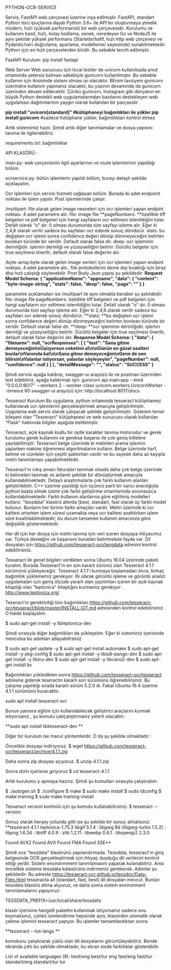 PYTHON-OCR-SERVICE

Servis, FastAPI web çerçevesi üzerine inşa edilmiştir. FastAPI, standart Python türü ipuçlarına dayalı Python 3.6+ ile API'ler oluşturmaya yönelik modern, hızlı (yüksek performanslı) bir web çerçevesidir. Kurulumu ve kullanımı basit, hızlı, kolay kodlama, esnek, neredeyse Go ve NodeJS ile aynı şekilde yüksek performans  (Starlette/hafif, hızlı http web çerçevesi ve Pydantic/veri doğrulama, ayarlama, modelleme/ sayesinde) sunabilmektedir. Python için en hızlı çerçevelerden biridir. Bu sebeble tercih edilmiştir.

FastAPI Kurulum:
pip install fastapi

Web Server
Web sunucusu için local testler de uvicorn kullanılsada prod ortamında yetersiz kalması sebebiyle gunicorn kullanılmıştır. Bu sebeble kullanım için ikisininde sistem olması iyi olacaktır. BEnim tavsiyem gunicorn üzerindne kullanım yapmanız olacaktır, bu yazının devamında da gunicorn üzerinden devam edilecektir. Çünkü gunicorn, Instagram gibi dünyanın en büyük Python destekli web uygulamalarından bazılarını destekleyen web uygulaması dağıtımlarının yaygın olarak kullanılan bir parçasıdır .

**pip install "uvicorn[standard]"  #kütüphaneyi bağımlıkları ile yükler
pip install gunicorn** #sadece hütüphane yükler, bağımlılıkları kontrol etmez

Artık sistemimiz hazır. Şimdi artık diğer tanımlamalar ve dosya yapısını tanıma ile ilgilenebiliriz.

requirements.txt: 	bağımlılıklar

API KLASÖRÜ :

main.py:	  web çerçevisinin ilgili ayarlarının ve route işlemlerinin yapıldığı bölüm

ocrservice.py:     bütün işlemlerin yapıldı bölüm, burayı detaylı şekilde açıklayalım.

Ocr işlemleri için servisi hizmeti sağlayan bölüm. Burada iki adet endpoint noktası ile işlem yapılır. Post işlemlerinde çalışır.

/multipart:     file olarak gelen image nesneleri için ocr işlemleri yapan endpint noktası. 4 adet parametre alır.
file: image file
**pageNumbers: **özellikle tiff belgeleri ve pdf belgeleri için hangi sayfaların ocr edilmesi istenildiğini tutar. Defalt olarak "o" dır. 0 olması durumunda tüm sayfayı işleme alır. Eğer ki 2,4,6 olarak verilir sadece bu sayfaları ocr ederek sonuç döndürür.
stats: bu değişken ocr işlemi sonra confidence değeri dönüp dönmeyeceğini belirten boolean türünde bir veridir. Default olarak false dir.
deep: ocr işleminin derinliğidir. işlemin derinliği ve yüzeyselliğini belirtir. Gürültü belgeler için true seçilmesi önerilir, default olarak false değerini alır.

/byte-array:byte olarak gelen image verileri için ocr işlemleri yapan endpint noktası. 4 adet parametre alır.. file protokollerini devre dışı bıraktığı için biraz dha hızlı çalıştığı söylenebilir.
Post Body Json yapısı şu şekildedir:
**Request Model Schema:
{
"applicationName": "appname",
"data": {
"content": "byte-image-string",
"stats": false,
"deep": false,
"page": ""
}
}**

parametre açıklamaları ise /multipart ile aynı olmakla beraber şu şekildedir:
file: image file
pageNumbers: özellikle tiff belgeleri ve pdf belgeleri için hangi sayfaların ocr edilmesi istenildiğini tutar. Defalt olarak "o" dır. 0 olması durumunda tüm sayfayı işleme alır. Eğer ki 2,4,6 olarak verilir sadece bu sayfaları ocr ederek sonuç döndürür.
**stats: **bu değişken ocr işlemi sonra confidence değeri dönüp dönmeyeceğini belirten boolean türünde bir veridir. Default olarak false dir.
**deep: **ocr işleminin derinliğidir. işlemin derinliği ve yüzeyselliğini belirtir. Gürültü belgeler için true seçilmesi önerilir, default olarak false değerini alır.
**Response Model Schema:
{
"data": {
"filename": null,
"ocrResponses": [
{
"text": "Sana gitme demeyeceğim\nÜşüyorsun ceketimi al\n\nGünün en güzel saatleri bunlar\nYanımda kal\n\nSana gitme demeyeceğim\nGene de sen bilirsin\nYalanlar istiyorsan, yalanlar söyleyeyim",
"pageNumber": null,
"confidence": null
}
]
},
"detailMessage": "",
"status": "SUCCESS"
}**

Şimdi servisi ayağa kaldırıp, swagger-ui arayüzü ile ve postman üzerinden test edebiliriz.
ayağa kaldırmak işin:
gunicorn api.main:app --bind "0.0.0.0:8017" --workers 2 --worker-class uvicorn.workers.UvicornWorker --timeout 60
swagger-ui arayüzü için:
http://localhost:8017/docs


Tesseract Kurulum
Bu uygulama, python ortamında tesseract kütüphanesi kullanılarak ocr işlemlerini gerçekleştirmek amacıyla geliştirilmiştir. Uygulama web servis olarak çalışacak şekilde geliştirilmiştir. Sistemin temel bileşeni olan "Tesseract" kütüphanesi ve web sunucusu olarak kullanılan "Flask" hakkında bilgiler aşağıda belitilmiştir.

Tesseract, açık kaynak kodlu bir optik karakter tanıma motorudur ve gerek kurulumu gerek kullanımı ve gerekse başarısı ile çok geniş kitlelere yayılabilmiştir. Tesseract belge üzerinde ki metinleri arama işlemini yaparken makine öğrenmesi algoritmalarını kullanır. Belge üzerinde harf, kelime ve cümleler için çeşitli şablonları vardır ve bu sayede daha az kayıpla metin tanımlaması yapabilmektedir.

Tesseract'ın cıkış amacı faturaları tanımak olsada daha çok belge üzerinde ki kelimeleri tanımak ve anlamlı şekilde bir dönüştürmek amacıyla kullanılabilmektedir. Detaylı araştırmalarla çok farklı kullanım alanları geliştirilebilir. C++ üzerine yazıldığı için üçüncü parti bir sarıcı aracılığıyla python başta olmak üzere çok farklı geliştirme ortamlarında sorunsuzca kullanılabilmektedir. Farklı kullanım alanlarına göre eğitilmiş modelleri kullanır. "tessdata" klasörü altında [best, standart, fast olarak üç farklı model bulunur. Bunların her birinin farklı amaçları vardır. Metin üzerinde ki ocr kalitesi artarken işlem süresi uzamakta veya ocr kalitesi azaltılırken işlem süre kısaltılabilmektedir; bu durum tamamen kullanım amacınıza göre değişiklik göstermektedir.

Her dil için her dosya için metin tanıma için veri içeren dosyaya ihtiyacımız var. Türkçe desteğini ve başarısını buradan belirtmekde fayda var. Dil dosyaları için https://github.com/tesseract-ocr/langdata adresini kontrol edebilirsiniz.

Tesseract ile genel bilgileri verdikten sonra Ubuntu 16.04 üzerinde paketi kuralım. Burada Tesseract'ın en son kararlı sürümü olan Tesseract 4.1.1 sürümünü yükleyeceğiz. Tesseract 4.1.1'i kurmaya başlamadan önce, birkaç bağımlılık yüklememiz gerekiyor. İlk olarak görüntü işleme ve görüntü analizi uygulamaları için geniş ölçüde yararlı olan yazılımları içeren bir açık kaynak kitaplığı olan "leptonica" kitaplığını kurmamız gerekiyor . http://www.leptonica.org/

Teseract'ın gerektirdiği tüm bağımlıkları https://github.com/tesseract-ocr/tesseract/blob/master/INSTALL.GIT.md adresinden kontrol edebilirsiniz. O halde başlayalım.

$ sudo apt-get install -y libleptonica-dev

Şimdi sırasıyla diğer bağımlıkları da yükleyelim. Eğer ki sisteminiz içerisinde mevcutsa bu adımları atlayabilirsiniz.

$ sudo apt-get update -y 
$ sudo apt-get install automake 
$ sudo apt-get install -y pkg-config 
$ sudo apt-get install -y libsdl-pango-dev 
$ sudo apt-get install -y libicu-dev 
$ sudo apt-get install -y libcairo2-dev 
$ sudo apt-get install bc

Bağımlılıkları yükledikten sonra https://github.com/tesseract-ocr/tesseract adresine giderek teseractın kararlı son sürümünü öğrenebilirsiniz. Bu çalışma yapıldığı sırada kararlı sürüm 5.2.0 dı. Fakat Ubuntu 16.4 üzerine 4.1.1 sürümünü kuracaktır.

sudo apt install tesseract-ocr

Bunun yanısıra eğitim için kullanılabilecek geliştirici araçlarını kurmak istiyorsanız , şu komutu çalıçalıştırmanız yeterli olacaktır:

**sudo apt install libtesseract-dev **

Diğer bir kurulum ise manul yöntemlerdir. O da şu şekilde olmaktadır :

Öncelikle dosyayı indiriyoruz. $ wget https://github.com/tesseract-ocr/tesseract/archive/4.1.1.zip

Daha sonra zip dosyası açıyoruz. $ unzip 4.1.1.zip

Sonra dizin içerisine giriyoruz $ cd tesseract-4.1.1

Artık kurulumu y apmaya hazırız. Şimdi şu komutları sırasıyla çalıştıralım:

$ ./autogen.sh 
$ ./configure 
$ make 
$ sudo make install 
$ sudo ldconfig 
$ make training 
$ sudo make training-install

Tesseract version kontrolü için şu komutu kullanabilirsiniz: 
$ tesseract --version

Sonuç olarak herşey yolunda gitti ise şu şekilde bir sonuç almalısınız: 
**tesseract 4.1.1 leptonica-1.75.3 libgif 5.1.4 : libjpeg 8d (libjpeg-turbo 1.5.2) : libpng 1.6.34 : libtiff 4.0.9 : zlib 1.2.11 : libwebp 0.6.1 : libopenjp2 2.3.0

Found AVX2 Found AVX Found FMA Found SSE**

Şimdi sıra "tessdata" klasörünü yapılandırmada. Tessdata, tesseract'ın giriş belgesinde OCR gerçekleştirmek için ihtiyaç duyduğu dil verilerini kontrol ettiği yerdir. Sistem environmment tanımlamasını yaparak kulanabiliriz. Ama öncelikle sisteme tessdata kalasörünü indirmeniz gerekecek. Adımlar şu şekildedir: Bu adreste https://tesseract-ocr.github.io/tessdoc/Data-Files.html tesseracta ait [standart, fast, best] dil dosyaları mevcut. Bunları tessdata klasörü altına alıyoruz, ve daha sonra sistem environment tanımlamalarını yapıyoruz:

TESSDATA_PREFIX=/usr/local/share/tessdata

klasör içerisine hangidil paketini kullanmak istiyorsanız sadece onu koymalısınız, çünkü isimlendirme hepsinde aynı, klasörden otomatik olarak çekme işlemini tesseract yapıyor. Bu işlemler tamamlandıktan sonra

**tesseract --list-langs **

komutunu çalıştırarak yüklü olan dil dosyalarını görüntüleyebiliriz. Bende ekranda çıktı bu şekilde olmaktadır, bu ekran sisde farklılıklar gösterebilir.

List of available languages (8): 
best/eng best/tur eng fast/eng fast/tur standart/eng standart/tur tur
